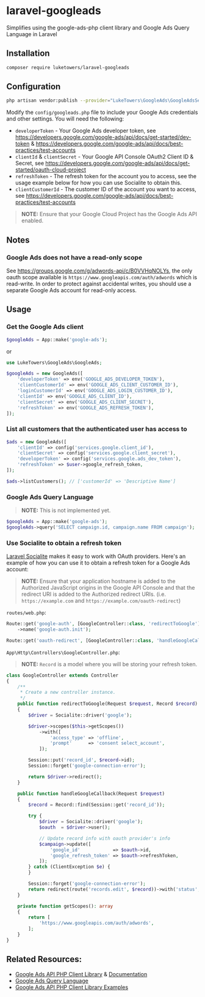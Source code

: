 # laravel-googleads
Simplifies using the google-ads-php client library and Google Ads Query Language in Laravel

## Installation
```bash
composer require luketowers/laravel-googleads
```

## Configuration
```bash
php artisan vendor:publish --provider="LukeTowers\GoogleAds\GoogleAdsServiceProvider"
```

Modify the `config/googleads.php` file to include your Google Ads credentials and other settings. You will need the following:

- `developerToken` - Your Google Ads developer token, see https://developers.google.com/google-ads/api/docs/get-started/dev-token & https://developers.google.com/google-ads/api/docs/best-practices/test-accounts
- `clientId` & `clientSecret` - Your Google API Console OAuth2 Client ID & Secret, see https://developers.google.com/google-ads/api/docs/get-started/oauth-cloud-project
- `refreshToken` - The refresh token for the account you to access, see the usage example below for how you can use Socialite to obtain this.
- `clientCustomerId` - The customer ID of the account you want to access, see https://developers.google.com/google-ads/api/docs/best-practices/test-accounts

>**NOTE:** Ensure that your Google Cloud Project has the Google Ads API enabled.

## Notes

### Google Ads does not have a read-only scope

See https://groups.google.com/g/adwords-api/c/B0VVHqNOLYs, the only oauth scope available is `https://www.googleapis.com/auth/adwords` which is read-write. In order to protect against accidental writes, you should use a separate Google Ads account for read-only access.

## Usage

### Get the Google Ads client
```php
$googleAds = App::make('google-ads');
```

or

```php
use LukeTowers\GoogleAds\GoogleAds;

$googleAds = new GoogleAds([
    'developerToken' => env('GOOGLE_ADS_DEVELOPER_TOKEN'),
    'clientCustomerId' => env('GOOGLE_ADS_CLIENT_CUSTOMER_ID'),
    'loginCustomerId' => env('GOOGLE_ADS_LOGIN_CUSTOMER_ID'),
    'clientId' => env('GOOGLE_ADS_CLIENT_ID'),
    'clientSecret' => env('GOOGLE_ADS_CLIENT_SECRET'),
    'refreshToken' => env('GOOGLE_ADS_REFRESH_TOKEN'),
]);
```

### List all customers that the authenticated user has access to

```php
$ads = new GoogleAds([
    'clientId' => config('services.google.client_id'),
    'clientSecret' => config('services.google.client_secret'),
    'developerToken' => config('services.google.ads_dev_token'),
    'refreshToken' => $user->google_refresh_token,
]);

$ads->listCustomers(); // ['customerId' => 'Descriptive Name']
```

### Google Ads Query Language

>**NOTE:** This is not implemented yet.

```php
$googleAds = App::make('google-ads');
$googleAds->query('SELECT campaign.id, campaign.name FROM campaign');
```

### Use Socialite to obtain a refresh token

[Laravel Socialite](https://laravel.com/docs/10.x/socialite) makes it easy to work with OAuth providers. Here's an example of how you can use it to obtain a refresh token for a Google Ads account:

>**NOTE:** Ensure that your application hostname is added to the Authorized JavaScript origins in the Google API Console and that the redirect URI is added to the Authorized redirect URIs. (i.e. `https://example.com` and `https://example.com/oauth-redirect`)

`routes/web.php`:

```php
Route::get('google-auth', [GoogleController::class, 'redirectToGoogle'])
    ->name('google-auth.init');

Route::get('oauth-redirect', [GoogleController::class, 'handleGoogleCallback']);
```

`App\Http\Controllers\GoogleController.php`:

>**NOTE:** `Record` is a model where you will be storing your refresh token.

```php
class GoogleController extends Controller
{
    /**
     * Create a new controller instance.
     */
    public function redirectToGoogle(Request $request, Record $record)
    {
        $driver = Socialite::driver('google');

        $driver->scopes($this->getScopes())
            ->with([
                'access_type' => 'offline',
                'prompt'      => 'consent select_account',
            ]);

        Session::put('record_id', $record->id);
        Session::forget('google-connection-error');

        return $driver->redirect();
    }

    public function handleGoogleCallback(Request $request)
    {
        $record = Record::find(Session::get('record_id'));

        try {
            $driver = Socialite::driver('google');
            $oauth  = $driver->user();

            // Update record info with oauth provider's info
            $campaign->update([
                'google_id'            => $oauth->id,
                'google_refresh_token' => $oauth->refreshToken,
            ]);
        } catch (ClientException $e) {
        }

        Session::forget('google-connection-error');
        return redirect(route('records.edit', $record))->with('status', 'Select your Google Ads customer account.');
    }

    private function getScopes(): array
    {
        return [
            'https://www.googleapis.com/auth/adwords',
        ];
    }
}
```

## Related Resources:

- [Google Ads API PHP Client Library](https://github.com/googleads/google-ads-php) & [Documentation](https://developers.google.com/google-ads/api/docs/client-libs/php)
- [Google Ads Query Language](https://developers.google.com/google-ads/api/docs/query/overview)
- [Google Ads API PHP Client Library Examples](https://github.com/googleads/google-ads-php/tree/main/examples)
